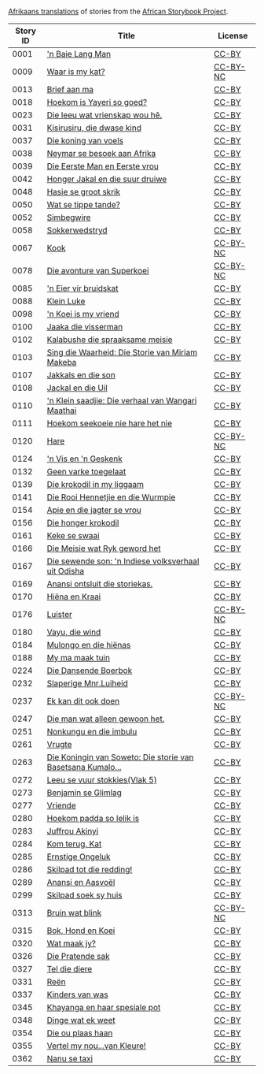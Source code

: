 [Afrikaans translations](http://my.africanstorybook.org/language/afrikaans) of stories from the [African Storybook Project](http://my.africanstorybook.org).

Story ID | Title | License
-------- | ----- | -------
0001 | ['n Baie Lang Man](http://my.africanstorybook.org/stories/n-baie-lang-man) | [CC-BY](https://creativecommons.org/licenses/by/3.0/)
0009 | [Waar is my kat?](http://my.africanstorybook.org/stories/waar-my-kat-0) | [CC-BY-NC](https://creativecommons.org/licenses/by-nc/3.0/)
0013 | [Brief aan ma](http://my.africanstorybook.org/stories/brief-aan-ma) | [CC-BY](https://creativecommons.org/licenses/by/3.0/)
0018 | [Hoekom is Yayeri so goed?](http://my.africanstorybook.org/stories/hoekom-yayeri-so-goed) | [CC-BY](https://creativecommons.org/licenses/by/3.0/)
0023 | [Die leeu wat vrienskap wou hê.](http://my.africanstorybook.org/stories/die-leeu-wat-vrienskap-wou-hê) | [CC-BY](https://creativecommons.org/licenses/by/3.0/)
0031 | [Kisirusiru, die dwase kind](http://my.africanstorybook.org/stories/kisirusiru-die-dwase-kind) | [CC-BY](https://creativecommons.org/licenses/by/3.0/)
0037 | [Die koning van voels](http://my.africanstorybook.org/stories/die-koning-van-voels) | [CC-BY](https://creativecommons.org/licenses/by/3.0/)
0038 | [Neymar se besoek aan Afrika](http://my.africanstorybook.org/stories/neymar-se-besoek-aan-afrika-0) | [CC-BY](https://creativecommons.org/licenses/by/3.0/)
0039 | [Die Eerste Man en Eerste vrou](http://my.africanstorybook.org/stories/die-eerste-man-en-eerste-vrou-4) | [CC-BY](https://creativecommons.org/licenses/by/3.0/)
0042 | [Honger Jakal en die suur druiwe](http://my.africanstorybook.org/stories/honger-jakal-en-die-suur-druiwe) | [CC-BY](https://creativecommons.org/licenses/by/3.0/)
0048 | [Hasie se groot skrik](http://my.africanstorybook.org/stories/hasie-se-groot-skrik) | [CC-BY](https://creativecommons.org/licenses/by/3.0/)
0050 | [Wat se tippe tande?](http://my.africanstorybook.org/stories/wat-se-tippe-tande) | [CC-BY](https://creativecommons.org/licenses/by/3.0/)
0052 | [Simbegwire](http://my.africanstorybook.org/stories/simbegwire-1) | [CC-BY](https://creativecommons.org/licenses/by/3.0/)
0058 | [Sokkerwedstryd](http://my.africanstorybook.org/stories/sokkerwedstryd) | [CC-BY](https://creativecommons.org/licenses/by/3.0/)
0067 | [Kook](http://my.africanstorybook.org/stories/kook) | [CC-BY-NC](https://creativecommons.org/licenses/by-nc/3.0/)
0078 | [Die avonture van Superkoei](http://my.africanstorybook.org/stories/die-avonture-van-superkoei) | [CC-BY-NC](https://creativecommons.org/licenses/by-nc/3.0/)
0085 | ['n Eier vir bruidskat](http://my.africanstorybook.org/stories/n-eier-vir-bruidskat-0) | [CC-BY](https://creativecommons.org/licenses/by/3.0/)
0088 | [Klein Luke](http://my.africanstorybook.org/stories/klein-luke-10) | [CC-BY](https://creativecommons.org/licenses/by/3.0/)
0098 | ['n Koei is my vriend](http://my.africanstorybook.org/stories/n-koei-my-vriend) | [CC-BY](https://creativecommons.org/licenses/by/3.0/)
0100 | [Jaaka die visserman](http://my.africanstorybook.org/stories/jaaka-die-visserman-9) | [CC-BY](https://creativecommons.org/licenses/by/3.0/)
0102 | [Kalabushe die spraaksame meisie](http://my.africanstorybook.org/stories/kalabushe-die-spraaksame-meisie) | [CC-BY](https://creativecommons.org/licenses/by/3.0/)
0103 | [Sing die Waarheid: Die Storie van Miriam Makeba](http://my.africanstorybook.org/stories/sing-die-waarheid-die-storie-van-miriam-makeba) | [CC-BY](https://creativecommons.org/licenses/by/3.0/)
0107 | [Jakkals en die son](http://my.africanstorybook.org/stories/jakkals-en-die-son-3) | [CC-BY](https://creativecommons.org/licenses/by/3.0/)
0108 | [Jackal en die Uil](http://my.africanstorybook.org/stories/jackal-en-die-uil) | [CC-BY](https://creativecommons.org/licenses/by/3.0/)
0110 | ['n Klein saadjie: Die verhaal van Wangari Maathai](http://my.africanstorybook.org/stories/n-klein-saadjie-die-verhaal-van-wangari-maathai) | [CC-BY](https://creativecommons.org/licenses/by/4.0/)
0111 | [Hoekom seekoeie nie hare het nie](http://my.africanstorybook.org/stories/hoekom-seekoeie-nie-hare-het-nie) | [CC-BY](https://creativecommons.org/licenses/by/3.0/)
0120 | [Hare](http://my.africanstorybook.org/stories/hare) | [CC-BY-NC](https://creativecommons.org/licenses/by-nc/3.0/)
0124 | ['n Vis en 'n Geskenk](http://my.africanstorybook.org/stories/ŉ-vis-en-ŉ-geskenk-0) | [CC-BY](https://creativecommons.org/licenses/by/3.0/)
0132 | [Geen varke toegelaat](http://my.africanstorybook.org/stories/geen-varke-toegelaat) | [CC-BY](https://creativecommons.org/licenses/by/3.0/)
0139 | [Die krokodil in my liggaam](http://my.africanstorybook.org/stories/die-krokodil-my-liggaam-0) | [CC-BY](https://creativecommons.org/licenses/by/3.0/)
0141 | [Die Rooi Hennetjie en die Wurmpie](http://my.africanstorybook.org/stories/die-rooi-hennetjie-en-die-wurmpie) | [CC-BY](https://creativecommons.org/licenses/by/3.0/)
0154 | [Apie en die jagter se vrou](http://my.africanstorybook.org/stories/apie-en-die-jagter-se-vrou-0) | [CC-BY](https://creativecommons.org/licenses/by/3.0/)
0156 | [Die honger krokodil](http://my.africanstorybook.org/stories/die-honger-krokodil) | [CC-BY](https://creativecommons.org/licenses/by/3.0/)
0161 | [Keke se swaai](http://my.africanstorybook.org/stories/keke-se-swaai-6) | [CC-BY](https://creativecommons.org/licenses/by/3.0/)
0166 | [Die Meisie wat Ryk geword het](http://my.africanstorybook.org/stories/die-meisie-wat-ryk-geword-het) | [CC-BY](https://creativecommons.org/licenses/by/3.0/)
0167 | [Die sewende son: 'n Indiese volksverhaal uit Odisha](http://my.africanstorybook.org/stories/die-sewende-son-ŉ-indiese-volksverhaal-uit-odisha-0) | [CC-BY](https://creativecommons.org/licenses/by/3.0/)
0169 | [Anansi ontsluit die storiekas.](http://my.africanstorybook.org/stories/anansi-ontsluit-die-storiekas) | [CC-BY](https://creativecommons.org/licenses/by/3.0/)
0170 | [Hiëna en Kraai](http://my.africanstorybook.org/stories/hiëna-en-kraai) | [CC-BY](https://creativecommons.org/licenses/by/3.0/)
0176 | [Luister](http://my.africanstorybook.org/stories/luister-3) | [CC-BY-NC](https://creativecommons.org/licenses/by-nc/3.0/)
0180 | [Vayu, die wind](http://my.africanstorybook.org/stories/vayu-die-wind-0) | [CC-BY](https://creativecommons.org/licenses/by/3.0/)
0184 | [Mulongo en die hiënas](http://my.africanstorybook.org/stories/mulongo-en-die-hiënas) | [CC-BY](https://creativecommons.org/licenses/by/3.0/)
0188 | [My ma maak tuin](http://my.africanstorybook.org/stories/my-ma-maak-tuin) | [CC-BY](https://creativecommons.org/licenses/by/3.0/)
0224 | [Die Dansende Boerbok](http://my.africanstorybook.org/stories/die-dansende-boerbok) | [CC-BY](https://creativecommons.org/licenses/by/3.0/)
0232 | [Slaperige Mnr.Luiheid](http://my.africanstorybook.org/stories/slaperige-mnrluiheid-0) | [CC-BY](https://creativecommons.org/licenses/by/3.0/)
0237 | [Ek kan dit ook doen](http://my.africanstorybook.org/stories/ek-kan-dit-ook-doen) | [CC-BY-NC](https://creativecommons.org/licenses/by-nc/3.0/)
0247 | [Die man wat alleen gewoon het.](http://my.africanstorybook.org/stories/die-man-wat-alleen-gewoon-het-0) | [CC-BY](https://creativecommons.org/licenses/by/3.0/)
0251 | [Nonkungu en die imbulu](http://my.africanstorybook.org/stories/nonkungu-en-die-imbulu) | [CC-BY](https://creativecommons.org/licenses/by/3.0/)
0261 | [Vrugte](http://my.africanstorybook.org/stories/vrugte-2) | [CC-BY](https://creativecommons.org/licenses/by/3.0/)
0263 | [Die Koningin van Soweto: Die storie van Basetsana Kumalo...](http://my.africanstorybook.org/stories/die-koningin-van-soweto-die-storie-van-basetsana-kumalo) | [CC-BY](https://creativecommons.org/licenses/by/3.0/)
0272 | [Leeu se vuur stokkies(Vlak 5)](http://my.africanstorybook.org/stories/leeu-se-vuur-stokkiesvlak-5-1) | [CC-BY](https://creativecommons.org/licenses/by/3.0/)
0273 | [Benjamin se Glimlag](http://my.africanstorybook.org/stories/benjamin-se-glimlag) | [CC-BY](https://creativecommons.org/licenses/by/3.0/)
0277 | [Vriende](http://my.africanstorybook.org/stories/vriende-0) | [CC-BY](https://creativecommons.org/licenses/by/3.0/)
0280 | [Hoekom padda so lelik is](http://my.africanstorybook.org/stories/hoekom-padda-so-lelik-0) | [CC-BY](https://creativecommons.org/licenses/by/3.0/)
0283 | [Juffrou Akinyi](http://my.africanstorybook.org/stories/juffrou-akinyi-4) | [CC-BY](https://creativecommons.org/licenses/by/3.0/)
0284 | [Kom terug, Kat](http://my.africanstorybook.org/stories/kom-terug-kat-0) | [CC-BY](https://creativecommons.org/licenses/by/3.0/)
0285 | [Ernstige Ongeluk](http://my.africanstorybook.org/stories/ernstige-ongeluk-3) | [CC-BY](https://creativecommons.org/licenses/by/3.0/)
0286 | [Skilpad tot die redding!](http://my.africanstorybook.org/stories/skilpad-tot-die-redding-0) | [CC-BY](https://creativecommons.org/licenses/by/3.0/)
0289 | [Anansi en Aasvoël](http://my.africanstorybook.org/stories/anansi-en-aasvoël) | [CC-BY](https://creativecommons.org/licenses/by/3.0/)
0299 | [Skilpad soek sy huis](http://my.africanstorybook.org/stories/skilpad-soek-sy-huis) | [CC-BY](https://creativecommons.org/licenses/by/3.0/)
0313 | [Bruin wat blink](http://my.africanstorybook.org/stories/bruin-wat-blink) | [CC-BY-NC](https://creativecommons.org/licenses/by-nc/3.0/)
0315 | [Bok, Hond en Koei](http://my.africanstorybook.org/stories/bok-hond-en-koei-2) | [CC-BY](https://creativecommons.org/licenses/by/3.0/)
0320 | [Wat maak jy?](http://my.africanstorybook.org/stories/wat-maak-jy) | [CC-BY](https://creativecommons.org/licenses/by/3.0/)
0326 | [Die Pratende sak](http://my.africanstorybook.org/stories/die-pratende-sak) | [CC-BY](https://creativecommons.org/licenses/by/3.0/)
0327 | [Tel die diere](http://my.africanstorybook.org/stories/tel-die-diere-1) | [CC-BY](https://creativecommons.org/licenses/by/3.0/)
0331 | [Reën](http://my.africanstorybook.org/stories/reën) | [CC-BY](https://creativecommons.org/licenses/by/3.0/)
0337 | [Kinders van was](http://my.africanstorybook.org/stories/kinders-van-was-0) | [CC-BY](https://creativecommons.org/licenses/by/3.0/)
0345 | [Khayanga en haar spesiale pot](http://my.africanstorybook.org/stories/khayanga-en-haar-spesiale-pot-0) | [CC-BY](https://creativecommons.org/licenses/by/3.0/)
0348 | [Dinge wat ek weet](http://my.africanstorybook.org/stories/dinge-wat-ek-weet) | [CC-BY](https://creativecommons.org/licenses/by/3.0/)
0354 | [Die ou plaas haan](http://my.africanstorybook.org/stories/die-ou-plaas-haan) | [CC-BY](https://creativecommons.org/licenses/by/3.0/)
0355 | [Vertel my nou...van Kleure!](http://my.africanstorybook.org/stories/vertel-my-nouvan-kleure) | [CC-BY](https://creativecommons.org/licenses/by/3.0/)
0362 | [Nanu se taxi](http://my.africanstorybook.org/stories/nanu-se-taxi) | [CC-BY](https://creativecommons.org/licenses/by/3.0/)
